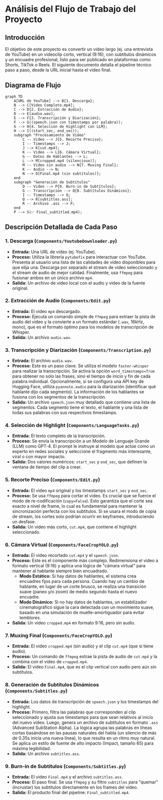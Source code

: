 # Análisis del Flujo de Trabajo del Proyecto

## Introducción

El objetivo de este proyecto es convertir un video largo (ej. una entrevista de YouTube) en un videoclip corto, vertical (9:16), con subtítulos dinámicos y un encuadre profesional, listo para ser publicado en plataformas como Shorts, TikTok o Reels. El siguiente documento detalla el pipeline técnico paso a paso, desde la URL inicial hasta el video final.

## Diagrama de Flujo

```mermaid
graph TD
    A[URL de YouTube] --> B{1. Descarga};
    B --> C[Video Completo.mp4];
    C --> D{2. Extracción de Audio};
    D --> E[audio.wav];
    E --> F{3. Transcripción y Diarización};
    F --> G((speech.json con timestamps por palabra));
    G --> H{4. Selección de Highlight con LLM};
    H --> I((start_sec, end_sec));
    subgraph "Procesamiento de Video"
        C -- Video --> J{5. Recorte Preciso};
        I -- Timestamps --> J;
        J --> K[cut.mp4];
        K -- Video --> L{6. Cámara Virtual};
        G -- Datos de Hablantes --> L;
        L --> M[cropped.mp4 (silencioso)];
        M -- Video sin audio --> N{7. Muxing Final};
        K -- Audio --> N;
        N --> O[Final.mp4 (sin subtítulos)];
    end
    subgraph "Generación de Subtítulos"
        O -- Video --> P{9. Burn-in de Subtítulos};
        G -- Transcripción --> Q{8. Subtítulos Dinámicos};
        I -- Timestamps --> Q;
        Q --> R[subtitles.ass];
        R -- Archivo .ass --> P;
    end
    P --> S(✅ Final_subtitled.mp4);
```

## Descripción Detallada de Cada Paso

### 1. Descarga (`Components/YoutubeDownloader.py`)

- **Entrada:** Una URL de video (ej. YouTube).
- **Proceso:** Utiliza la librería `pytubefix` para interactuar con YouTube. Presenta al usuario una lista de las calidades de video disponibles para que elija una. Descarga por separado el stream de video seleccionado y el stream de audio de mejor calidad. Finalmente, usa `ffmpeg` para fusionar ambos en un único archivo `mp4`.
- **Salida:** Un archivo de video local con el audio y video de la fuente original.

### 2. Extracción de Audio (`Components/Edit.py`)

- **Entrada:** El video `mp4` descargado.
- **Proceso:** Ejecuta un comando simple de `ffmpeg` para extraer la pista de audio del video y la convierte a un formato estándar (`.wav`, 16kHz, mono), que es el formato óptimo para los modelos de transcripción de Whisper.
- **Salida:** Un archivo `audio.wav`.

### 3. Transcripción y Diarización (`Components/Transcription.py`)

- **Entrada:** El archivo `audio.wav`.
- **Proceso:** Este es un paso clave. Se utiliza el modelo `faster-whisper` para realizar la transcripción. Se activa la opción `word_timestamps=True` para obtener no solo las frases, sino el tiempo de inicio y fin de cada palabra individual. Opcionalmente, si se configura una API key de Hugging Face, utiliza `pyannote.audio` para la diarización (identificar qué hablante dijo cada segmento). La información de los hablantes se fusiona con los segmentos de la transcripción.
- **Salida:** Un archivo `speech.json` muy detallado que contiene una lista de segmentos. Cada segmento tiene el texto, el hablante y una lista de todas sus palabras con sus respectivos timestamps.

### 4. Selección de Highlight (`Components/LanguageTasks.py`)

- **Entrada:** El texto completo de la transcripción.
- **Proceso:** Se envía la transcripción a un Modelo de Lenguaje Grande (LLM) como GPT-4. El prompt le instruye al modelo que actúe como un experto en redes sociales y seleccione el fragmento más interesante, viral o con mayor impacto. 
- **Salida:** Dos valores numéricos: `start_sec` y `end_sec`, que definen la ventana de tiempo del clip a crear.

### 5. Recorte Preciso (`Components/Edit.py`)

- **Entrada:** El video `mp4` original y los timestamps `start_sec` y `end_sec`.
- **Proceso:** Se usa `ffmpeg` para cortar el video. Es crucial que se fuerce el modo de re-codificación (`copy=False`). Esto garantiza que el corte sea exacto a nivel de frame, lo cual es fundamental para mantener la sincronización perfecta con los subtítulos. Si se usara el modo de copia de stream, los cortes solo podrían ocurrir en keyframes, introduciendo un desfase.
- **Salida:** Un video más corto, `cut.mp4`, que contiene el highlight seleccionado.

### 6. Cámara Virtual (`Components/FaceCropYOLO.py`)

- **Entrada:** El video recortado `cut.mp4` y el `speech.json`.
- **Proceso:** Este es el componente más complejo. Redimensiona el video a formato vertical (9:16) y aplica una lógica de "cámara virtual" para mantener al hablante siempre bien encuadrado. 
    - **Modo Estático:** Si hay datos de hablantes, el sistema crea encuadres fijos para cada persona. Cuando hay un cambio de hablante, en lugar de un corte brusco, se realiza una transición suave (paneo y/o zoom) de medio segundo hasta el nuevo encuadre.
    - **Modo Dinámico:** Si no hay datos de hablantes, un estabilizador cinematográfico sigue la cara detectada con un movimiento suave, basado en una simulación de muelle-amortiguador para evitar temblores.
- **Salida:** Un video `cropped.mp4` en formato 9:16, pero sin audio.

### 7. Muxing Final (`Components/FaceCropYOLO.py`)

- **Entrada:** El video `cropped.mp4` (sin audio) y el clip `cut.mp4` (que sí tiene audio).
- **Proceso:** Un comando de `ffmpeg` extrae la pista de audio de `cut.mp4` y la combina con el video de `cropped.mp4`.
- **Salida:** El video `Final.mp4`, que es el clip vertical con audio pero aún sin subtítulos.

### 8. Generación de Subtítulos Dinámicos (`Components/Subtitles.py`)

- **Entrada:** Los datos de transcripción de `speech.json` y los timestamps del highlight.
- **Proceso:** Primero, filtra las palabras que corresponden al clip seleccionado y ajusta sus timestamps para que sean relativos al inicio del nuevo video. Luego, genera un archivo de subtítulos en formato `.ass` (Advanced SubStation Alpha). La lógica agrupa las palabras en líneas cortas basándose en las pausas naturales del habla (un silencio de más de 0.35s inicia una nueva línea), lo que resulta en un ritmo muy natural. Se aplica un estilo de fuente de alto impacto (Impact, tamaño 65) para máxima legibilidad.
- **Salida:** Un archivo `subtitles.ass`.

### 9. Burn-in de Subtítulos (`Components/Subtitles.py`)

- **Entrada:** El video `Final.mp4` y el archivo `subtitles.ass`.
- **Proceso:** El paso final. Se usa `ffmpeg` y su filtro `subtitles` para "quemar" (incrustar) los subtítulos directamente en los frames del video.
- **Salida:** El producto final del pipeline: `Final_subtitled.mp4`.